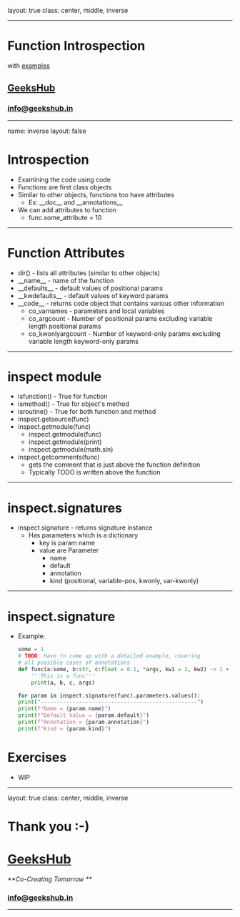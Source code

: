 layout: true
class: center, middle, inverse

---

# Function Introspection
with [examples](function_introspection.ipynb)
## [GeeksHub](http://www.geekshub.in)
### [info@geekshub.in](mailto:info@geekshub.in)

---

name: inverse
layout: false

# Introspection
* Examining the code using code
* Functions are first class objects
* Similar to other objects, functions too have attributes
    * Ex: \_\_doc\_\_ and \_\_annotations\_\_
* We can add attributes to function
    * func.some_attribute = 10
---

# Function Attributes
* dir() - lists all attributes (similar to other objects)
* \_\_name\_\_ - name of the function
* \_\_defaults\_\_ - default values of positional params
* \_\_kwdefaults\_\_ - default values of keyword params
* \_\_code\_\_ - returns code object that contains various other information
    * co_varnames - parameters and local variables
    * co_argcount - Number of positional params excluding variable length positional params
    * co_kwonlyargcount - Number of keyword-only params excluding variable length keyword-only params

---
# inspect module
* isfunction() - True for function
* ismethod() - True for object's method
* isroutine() - True for both function and method
* inspect.getsource(func)
* inspect.getmodule(func)
    * inspect.getmodule(func)
    * inspect.getmodule(print)
    * inspect.getmodule(math.sin)
* inspect.getcomments(func)
    * gets the comment that is just above the function definition
    * Typically TODO is written above the function

---
# inspect.signatures
* inspect.signature - returns signature instance
    * Has parameters which is a dictionary
        * key is param name
        * value are Parameter 
            * name
            * default
            * annotation
            * kind (positional, variable-pos, kwonly, var-kwonly)

---

# inspect.signature
* Example:
    ```python
    some = 1
    # TODO: Have to come up with a detailed example, covering
    # all possible cases of annotations
    def func(a:some, b:str, c:float = 0.1, *args, kw1 = 2, kw2) -> 1 + 2:
        '''This is a func'''
        print(a, b, c, args)

    for param in inspect.signature(func).parameters.values():
    print("-------------------------------------------------")
    print(f"Name = {param.name}")
    print(f"Default Value = {param.default}")
    print(f"Annotation = {param.annotation}")
    print(f"Kind = {param.kind}")
    ```

# Exercises

* WIP

---

layout: true
class: center, middle, inverse

# Thank you :-)

# [GeeksHub](http://www.geekshub.in)
_**Co-Creating Tomorrow **_
### [info@geekshub.in](mailto:info@geekshub.in)

---